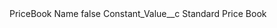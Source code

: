 <?xml version="1.0" encoding="UTF-8"?>
<CustomMetadata xmlns="http://soap.sforce.com/2006/04/metadata" xmlns:xsi="http://www.w3.org/2001/XMLSchema-instance" xmlns:xsd="http://www.w3.org/2001/XMLSchema">
    <label>PriceBook Name</label>
    <protected>false</protected>
    <values>
        <field>Constant_Value__c</field>
        <value xsi:type="xsd:string">Standard Price Book</value>
    </values>
</CustomMetadata>
